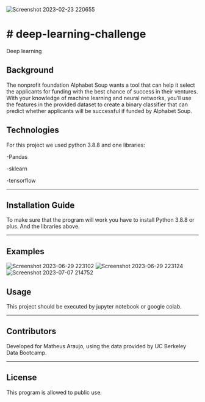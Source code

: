 ![Screenshot 2023-02-23 220655](https://user-images.githubusercontent.com/75823252/221104851-893dafbb-362c-4cca-89bb-cdfb9937f1f0.png)

# # deep-learning-challenge
Deep learning



## Background
The nonprofit foundation Alphabet Soup wants a tool that can help it select the applicants for funding with the best chance of success in their ventures. With your knowledge of machine learning and neural networks, you’ll use the features in the provided dataset to create a binary classifier that can predict whether applicants will be successful if funded by Alphabet Soup.


## Technologies

For this project we used python 3.8.8 and one libraries: 

-Pandas

-sklearn

-tensorflow

---

## Installation Guide

To make sure that the program will work you have to install Python 3.8.8 or plus. And the libraries above.
 

---

## Examples
![Screenshot 2023-06-29 223102](https://github.com/matheus-g-a/deep-learning-challenge/assets/75823252/0df0a5ee-819f-4024-b6c0-e41e143ac9f3)
![Screenshot 2023-06-29 223124](https://github.com/matheus-g-a/deep-learning-challenge/assets/75823252/c60a591f-26ca-43da-bfc7-e600ed361c1e)
![Screenshot 2023-07-07 214752](https://github.com/matheus-g-a/deep-learning-challenge/assets/75823252/71f2d9ec-463d-4c7e-92be-760d160643ce)




## Usage

This project should be executed by jupyter notebook or google colab.

---

## Contributors

Developed for Matheus Araujo, using the data provided by UC Berkeley Data Bootcamp.

---

## License

This program is allowed to public use.
